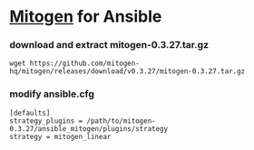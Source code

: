 # [Mitogen](https://github.com/mitogen-hq/mitogen) for Ansible


### download and extract mitogen-0.3.27.tar.gz

```
wget https://github.com/mitogen-hq/mitogen/releases/download/v0.3.27/mitogen-0.3.27.tar.gz
```

### modify ansible.cfg

```
[defaults]
strategy_plugins = /path/to/mitogen-0.3.27/ansible_mitogen/plugins/strategy
strategy = mitogen_linear
```